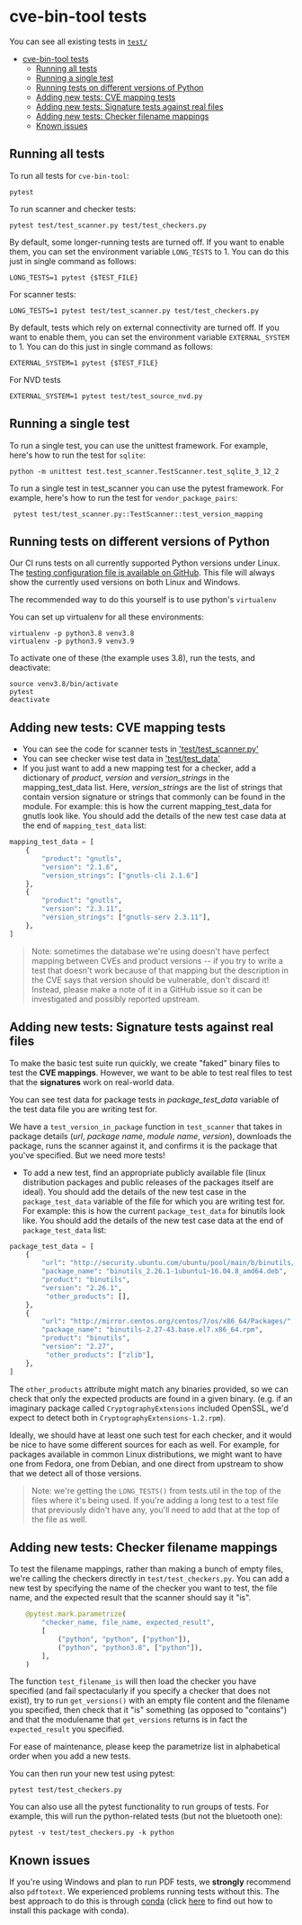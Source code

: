 # cve-bin-tool tests

You can see all existing tests in [`test/`](https://github.com/intel/cve-bin-tool/tree/main/test)

- [cve-bin-tool tests](#cve-bin-tool-tests)
  - [Running all tests](#running-all-tests)
  - [Running a single test](#running-a-single-test)
  - [Running tests on different versions of Python](#running-tests-on-different-versions-of-python)
  - [Adding new tests: CVE mapping tests](#adding-new-tests-cve-mapping-tests)
  - [Adding new tests: Signature tests against real files](#adding-new-tests-signature-tests-against-real-files)
  - [Adding new tests: Checker filename mappings](#adding-new-tests-checker-filename-mappings)
  - [Known issues](#known-issues)

## Running all tests

To run all tests for `cve-bin-tool`:

```console
pytest
```

To run scanner and checker tests:

```console
pytest test/test_scanner.py test/test_checkers.py
```

By default, some longer-running tests are turned off. If you want to enable them, you can set the environment variable `LONG_TESTS` to 1. You can do this just in single command as follows:

```console
LONG_TESTS=1 pytest {$TEST_FILE}
```

For scanner tests:

```console
LONG_TESTS=1 pytest test/test_scanner.py test/test_checkers.py
```

By default, tests which rely on external connectivity are turned off. If you want to enable them, you can set the environment variable `EXTERNAL_SYSTEM` to 1. You can do this just in single command as follows:

```console
EXTERNAL_SYSTEM=1 pytest {$TEST_FILE}
```

For NVD tests

```console
EXTERNAL_SYSTEM=1 pytest test/test_source_nvd.py
```

## Running a single test

To run a single test, you can use the unittest framework. For example, here's how to run
the test for `sqlite`:

```console
python -m unittest test.test_scanner.TestScanner.test_sqlite_3_12_2
```

To run a single test in test_scanner you can use the pytest framework. For example, here's how to run the test for `vendor_package_pairs`:

```console
 pytest test/test_scanner.py::TestScanner::test_version_mapping
```

## Running tests on different versions of Python

Our CI runs tests on all currently supported Python versions under Linux.
The [testing configuration file is available on GitHub](https://github.com/intel/cve-bin-tool/blob/main/.github/workflows/testing.yml). This file will always show the currently used versions on both Linux and Windows.

The recommended way to do this yourself is to use python's `virtualenv`

You can set up virtualenv for all these environments:

```console
virtualenv -p python3.8 venv3.8
virtualenv -p python3.9 venv3.9
```

To activate one of these (the example uses 3.8), run the tests, and deactivate:

```console
source venv3.8/bin/activate
pytest
deactivate

```

## Adding new tests: CVE mapping tests

- You can see the code for scanner tests in ['test/test_scanner.py'](https://github.com/intel/cve-bin-tool/blob/main/test/test_scanner.py)
- You can see checker wise test data in ['test/test_data'](https://github.com/intel/cve-bin-tool/blob/main/test/test_data)
- If you just want to add a new mapping test for a checker, add a dictionary of _product_, _version_ and _version_strings_ in the mapping_test_data list. Here, _version_strings_ are the list of strings that contain version signature or strings that commonly can be found in the module. For example: this is how the current mapping_test_data for gnutls look like. You should add the details of the new test case data at the end of `mapping_test_data` list:

```python
mapping_test_data = [
    {
        "product": "gnutls",
        "version": "2.1.6",
        "version_strings": ["gnutls-cli 2.1.6"]
    },
    {
        "product": "gnutls",
        "version": "2.3.11",
        "version_strings": ["gnutls-serv 2.3.11"],
    },
]
```

> Note: sometimes the database we're using doesn't have perfect mapping between CVEs and product versions -- if you try to write a test that doesn't work because of that mapping but the description in the CVE says that version should be vulnerable, don't discard it! Instead, please make a note of it in a GitHub issue so it can be investigated and possibly reported upstream.

## Adding new tests: Signature tests against real files

To make the basic test suite run quickly, we create "faked" binary files to test the **CVE mappings**. However, we want to be able to test real files to test that the **signatures** work on real-world data.

You can see test data for package tests in _package_test_data_ variable of the test data file you are writing test for.

We have a `test_version_in_package` function in `test_scanner` that takes in package details (_url_, _package name_, _module name_, _version_), downloads the package, runs the scanner against it, and confirms it is the package that you've specified. But we need more tests!

- To add a new test, find an appropriate publicly available file (linux distribution packages and public releases of the packages itself are ideal). You should add the details of the new test case in the `package_test_data` variable of the file for which you are writing test for. For example: this is how the current `package_test_data` for binutils look like. You should add the details of the new test case data at the end of `package_test_data` list:

```python
package_test_data = [
    {
        "url": "http://security.ubuntu.com/ubuntu/pool/main/b/binutils/",
        "package_name": "binutils_2.26.1-1ubuntu1~16.04.8_amd64.deb",
        "product": "binutils",
        "version": "2.26.1",
         "other_products": [],
    },
    {
        "url": "http://mirror.centos.org/centos/7/os/x86_64/Packages/",
        "package_name": "binutils-2.27-43.base.el7.x86_64.rpm",
        "product": "binutils",
        "version": "2.27",
         "other_products": ["zlib"],
    },
]

```
The ```other_products``` attribute might match any binaries provided, so we can check that only the expected products are found in a given binary. (e.g. if an imaginary package called `CryptographyExtensions` included OpenSSL, we'd expect to detect both in `CryptographyExtensions-1.2.rpm`).

Ideally, we should have at least one such test for each checker, and it would be nice to have some different sources for each as well. For example, for packages available in common Linux distributions, we might want to have one from Fedora, one from Debian, and one direct from upstream to show that we detect all of those versions.

> Note: we're getting the `LONG_TESTS()` from tests.util in the top of the files where it's being used. If you're adding a long test to a test file that previously didn't have any, you'll need to add that at the top of the file as well.

## Adding new tests: Checker filename mappings

To test the filename mappings, rather than making a bunch of empty files, we're calling the checkers directly in `test/test_checkers.py`. You can add a new test by specifying the name of the checker you want to test, the file name, and the expected result that the scanner should say it "is".

```python
    @pytest.mark.parametrize(
        "checker_name, file_name, expected_result",
        [
            ("python", "python", ["python"]),
            ("python", "python3.8", ["python"]),
        ],
    )
```

The function `test_filename_is` will then load the checker you have specified (and fail spectacularly if you specify a checker that does not exist), try to run `get_versions()` with an empty file content and the filename you specified, then check that it "is" something (as opposed to "contains") and that the modulename that `get_versions` returns is in fact the `expected_result` you specified.

For ease of maintenance, please keep the parametrize list in alphabetical order when you add a new tests.

You can then run your new test using pytest:

```console
pytest test/test_checkers.py
```

You can also use all the pytest functionality to run groups of tests. For example, this will run the python-related tests (but not the bluetooth one):

```console
pytest -v test/test_checkers.py -k python
```

## Known issues

If you're using Windows and plan to run PDF tests, we **strongly** recommend also `pdftotext`. We experienced problems running tests without this. The best approach to do this is through [conda](https://docs.conda.io/projects/conda/en/latest/user-guide/install/windows.html) (click [here](https://anaconda.org/conda-forge/pdftotext) to find out how to install this package with conda).
